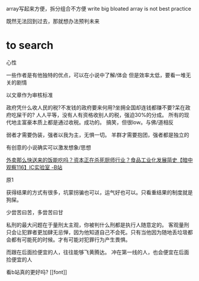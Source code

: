array写起来方便，拆分组合不方便
write big bloated array is not best practice

既然无法回到过去，那就想办法预判未来
# to search
心性

一些作者是有他独特的优点，可以在小说中了解/体会
	但是效率太低，要看一堆无关的剧情
	
以文章作为审核标准

政府凭什么收人民的税?不发钱的政府要来何用?坐拥全国却连钱都赚不要?呆在政府吃屎干的?
人人平等，没有人有资格收别人的税，强迫30%的分成。
所有的现代地主富豪本质上都是通过收税。成功的。
搞笑，但很low。与佛/道相反

弱者才需要伪装，强者以我为主，无惧一切。
羊群才需要抱团，强者都是独立的

有创意的小说确实可以激发想象/思想

[外卖那么快送来的饭能吃吗？资本正在杀死厨师行业？食品工业化发展简史【暗中观察116】IC实验室 -B站](https://www.bilibili.com/video/BV1Kq4y1j7jX)

原1

获得结果的方式有很多，坑蒙拐骗也可以，运气好也可以。只看重结果的制度就是狗屎。

少尝苦曰苦，多尝苦曰甘

私刑的最大问题在于量刑太主观，你被判什么刑都是执行人随意定的。
	客观量刑只会让犯罪者更加肆无忌惮，因为他知道自己不会死。只有当他因为随地丢垃圾都会都有可能死的时候。才有可能对犯罪行为产生畏惧。
	
 而跟在后面捡便宜的人，往往能够飞黄腾达。
 冲在第一线的人，也会便宜在后面捡便宜的人
 
 看b站真的更好吗?
 [[font]]